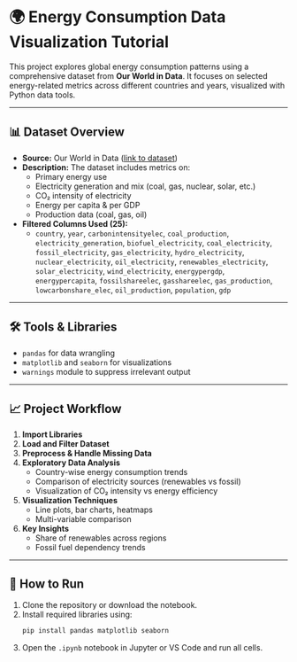 # 🌍 Energy Consumption Data Visualization Tutorial

This project explores global energy consumption patterns using a comprehensive dataset from **Our World in Data**. It focuses on selected energy-related metrics across different countries and years, visualized with Python data tools.

---

## 📊 Dataset Overview

- **Source:** Our World in Data ([link to dataset](https://ourworldindata.org/energy))
- **Description:** The dataset includes metrics on:
  - Primary energy use
  - Electricity generation and mix (coal, gas, nuclear, solar, etc.)
  - CO₂ intensity of electricity
  - Energy per capita & per GDP
  - Production data (coal, gas, oil)
- **Filtered Columns Used (25):**
  - `country`, `year`, `carbonintensityelec`, `coal_production`, `electricity_generation`, `biofuel_electricity`, `coal_electricity`, `fossil_electricity`, `gas_electricity`, `hydro_electricity`, `nuclear_electricity`, `oil_electricity`, `renewables_electricity`, `solar_electricity`, `wind_electricity`, `energypergdp`, `energypercapita`, `fossilshareelec`, `gasshareelec`, `gas_production`, `lowcarbonshare_elec`, `oil_production`, `population`, `gdp`

---

## 🛠️ Tools & Libraries

- `pandas` for data wrangling
- `matplotlib` and `seaborn` for visualizations
- `warnings` module to suppress irrelevant output

---

## 📈 Project Workflow

1. **Import Libraries**
2. **Load and Filter Dataset**
3. **Preprocess & Handle Missing Data**
4. **Exploratory Data Analysis**
   - Country-wise energy consumption trends
   - Comparison of electricity sources (renewables vs fossil)
   - Visualization of CO₂ intensity vs energy efficiency
5. **Visualization Techniques**
   - Line plots, bar charts, heatmaps
   - Multi-variable comparison
6. **Key Insights**
   - Share of renewables across regions
   - Fossil fuel dependency trends

---

## 📌 How to Run

1. Clone the repository or download the notebook.
2. Install required libraries using:
   ```bash
   pip install pandas matplotlib seaborn
   ```
3. Open the `.ipynb` notebook in Jupyter or VS Code and run all cells.

